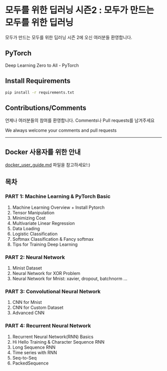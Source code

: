 # 모두를 위한 딥러닝 시즌2 : 모두가 만드는 모두를 위한 딥러닝

모두가 만드는 모두를 위한 딥러닝 시즌 2에 오신 여러분들 환영합니다. 

## PyTorch

Deep Learning Zero to All - PyTorch

## Install Requirements

```bash
pip install -r requirements.txt
```

## Contributions/Comments

언제나 여러분들의 참여를 환영합니다. Comments나 Pull requests를 남겨주세요

We always welcome your comments and pull requests

---

## Docker 사용자를 위한 안내

[docker_user_guide.md](docker_user_guide.md) 파일을 참고하세요!:)



## 목차

### PART 1: Machine Learning & PyTorch Basic 

1. Machine Learning Overview + Install Pytorch
2. Tensor Manipulation
3. Minimizing Cost
4. Multivariate Linear Regression
5. Data Loading
6. Logistic Classification
7. Softmax Classification & Fancy softmax
8. Tips for Training Deep Learning

### PART 2: Neural Network

1. Minist Dataset
2. Neural Network for XOR Problem  
3. Neural Network for Mnist: xavier, dropout, batchnorm ...

### PART 3: Convolutional Neural Network

1. CNN for Mnist 
2. CNN for Custom Dataset
3. Advanced CNN

### PART 4: Recurrent Neural Network

1. Recurrent Neural Network(RNN) Basics
2. Hi Hello Training & Character Sequence RNN
3. Long Sequence RNN
4. Time series with RNN
5. Seq-to-Seq
6. PackedSequence
